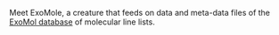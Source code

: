 Meet ExoMole, a creature that feeds on data and meta-data files of the 
[ExoMol database](https://www.exomol.com/) of molecular line lists.